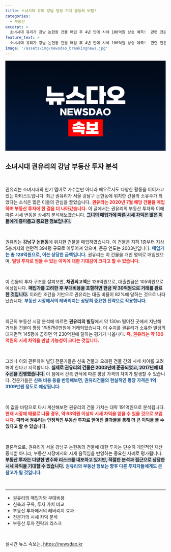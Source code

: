 ```yaml
---
title: 소녀시대 유리 강남 빌딩 가치 급등의 비밀!
categories:
  - 부동산
excerpt: >
  소녀시대 유리가 강남 논현동 건물 매입 후 4년 만에 시세 100억원 상승 예측!  관련 전문가, “신축 건물과 차이 고려 시에도 63억원 이상의 수익 가능성” 강조. 자세한 내용은 클릭!
feature_text: >
  소녀시대 유리가 강남 논현동 건물 매입 후 4년 만에 시세 100억원 상승 예측!  관련 전문가, “신축 건물과 차이 고려 시에도 63억원 이상의 수익 가능성” 강조. 자세한 내용은 클릭!
image: '/assets/img/newsdao_breakingnews.jpg'
---
```


<p><img src="/assets/img/newsdao_breakingnews.jpg" alt="implanttips 속보" /></p>

<h2 data-ke-size="size26">소녀시대 권유리의 강남 부동산 투자 분석</h2>

<p data-ke-size="size16">&nbsp;</p> 

<p>권유리는 소녀시대의 인기 멤버로 가수뿐만 아니라 배우로서도 다양한 활동을 이어가고 있는 아티스트입니다. 최근 권유리가 서울 강남구 논현동에 위치한 건물의 소유주가 되었다는 소식은 많은 이들의 관심을 끌었습니다. <b><span style="color: #ee2323;">권유리는 2020년 7월 해당 건물을 매입하며 부동산 투자에 한 걸음 더 나아갔습니다.</span></b> 이 글에서는 권유리의 부동산 투자와 이에 따른 시세 변동을 상세히 분석해보겠습니다. <b><span style="background-color: #21538527;">그녀의 매입가에 따른 시세 차익은 많은 이들에게 흥미롭고 중요한 정보입니다.</span></b> </p>

<p data-ke-size="size16">&nbsp;</p> 

<p>권유리는 <b>강남구 논현동</b>에 위치한 건물을 매입하였습니다. 이 건물은 지하 1층부터 지상 5층까지의 연면적 394평 규모로 이루어져 있으며, 준공 연도는 2003년입니다. <b><span style="color: #1a5490;">매입가는 총 128억원으로, 이는 상당한 금액입니다.</span></b> 권유리는 이 건물을 개인 명의로 매입했으며, <b><span style="color: #ee2323;">빌딩 투자로 얻을 수 있는 이익에 대한 기대감이 크다고 할 수 있습니다.</span></b> </p>

<p data-ke-size="size16">&nbsp;</p>

<p>이 건물의 투자 구조를 살펴보면, <b>채권최고액</b>은 126억원으로, 대출원금은 105억원으로 예상됩니다. <b><span style="background-color: #21538527;">매입가를 고려한 후 부대비용을 포함하면 현금 약 30억원으로 거래를 완료한 것입니다.</span></b> 이러한 조건을 기반으로 권유리는 대출 비율이 82%에 달하는 것으로 나타났습니다. <b><span style="color: #1a5490;">부동산 시장에서의 레버리지는 상당히 중요한 전략으로 작용합니다.</span></b> </p>

<p data-ke-size="size16">&nbsp;</p>

<p>최근의 부동산 시장 분석에 따르면 <b>권유리의 빌딩</b>에서 약 130m 떨어진 곳에서 지난해 거래된 건물이 평당 1억5750만원에 거래되었습니다. 이 수치를 권유리가 소유한 빌딩의 대지면적 145평에 곱하면 약 230억원에 달하는 평가가 나옵니다. <b><span style="color: #ee2323;">즉, 권유리는 약 100억원의 시세 차익을 만날 가능성이 크다는 것입니다.</span></b> </p>

<p data-ke-size="size16">&nbsp;</p>

<p>그러나 이와 관련하여 빌딩 전문가들은 신축 건물과 오래된 건물 간의 시세 차이를 고려해야 한다고 지적합니다. <b><span style="background-color: #21538527;">실제로 권유리의 건물은 2003년에 준공되었고, 2017년에 대수선을 진행했습니다.</span></b> 이 점에서 건축 연식에 따른 평당 가격의 차이가 발생할 수 있습니다. 전문가들은 <b><span style="color: #1a5490;">신축 비용 등을 반영해보면, 권유리건물의 현실적인 평당 가격은 1억3109만원 정도로 예상됩니다.</span></b> </p>

<p data-ke-size="size16">&nbsp;</p>

<p>이 값을 바탕으로 다시 계산해보면 권유리의 건물 가치는 대략 191억원으로 분석됩니다. <b><span style="color: #ee2323;">현재 시장에 매물로 나올 경우, 약 63억원 이상의 시세 차익을 얻을 수 있을 것으로 보입니다.</span></b> <b>따라서 권유리는 안정적인 부동산 투자로 얻어진 결과물을 통해 더 큰 이익을 볼 수 있다고 할 수 있습니다.</b> </p>

<p data-ke-size="size16">&nbsp;</p>

<p>결론적으로, 권유리가 서울 강남구 논현동의 건물에 대한 투자는 단순히 개인적인 재산 증식뿐 아니라, 부동산 시장에서의 시세 움직임을 반영하는 중요한 사례로 평가됩니다. <b><span style="background-color: #21538527;">부동산 투자는 다양한 변수와 리스크를 내포하고 있지만, 적절한 분석과 접근으로 상당한 시세 차익을 기대할 수 있습니다.</span></b> <b><span style="color: #1a5490;">권유리의 부동산 행보는 향후 다른 투자자들에게도 큰 참고가 될 것입니다.</span></b> </p>

<p data-ke-size="size16">&nbsp;</p>

<hr> 

<ul>
    <li>권유리의 매입가와 부대비용</li>
    <li>신축과 구옥, 투자 가치 비교</li>
    <li>부동산 투자에서의 레버리지 효과</li>
    <li>전문가의 시세 차익 분석</li>
    <li>부동산 투자 전략과 리스크</li>
</ul> 

<p data-ke-size="size16">&nbsp;</p>
실시간 뉴스 속보는, <a href="https://newsdao.kr" rel="dofollow">https://newsdao.kr</a>


